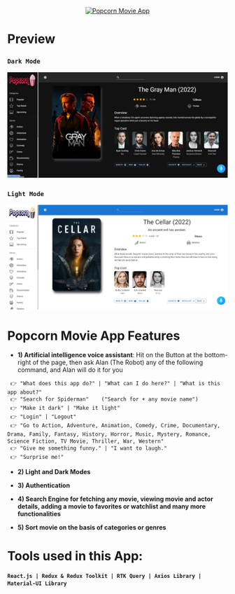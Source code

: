 <p align="center">
    <a href="https://popcorn-movie-app-plum.vercel.app/" target="_blank">
      <img src="https://www.a2solutions.ae/wp-content/uploads/2016/12/live-demo.png" alt="Popcorn Movie App" height="72">
    </a>
  </p>

# Preview
### `Dark Mode`
![App Screenshot](src/assets/images/Popcorn2.jpg)
### `Light Mode`
![App Screenshot](src/assets/images/Popcorn1.jpg)

# Popcorn Movie App Features
- **1) Artificial intelligence voice assistant**: Hit on the Button at the bottom-right of the page, then ask Alan (The Robot) any of the following command, and Alan will do it for you
```
 👉 "What does this app do?" | "What can I do here?" | "What is this app about?"
 👉 "Search for Spiderman"    ("Search for + any movie name")
 👉 "Make it dark" | "Make it light"
 👉 "Login" | "Logout"
 👉 "Go to Action, Adventure, Animation, Comedy, Crime, Documentary, Drama, Family, Fantasy, History, Horror, Music, Mystery, Romance, Science Fiction, TV Movie, Thriller, War, Western"
 👉 "Give me something funny." | "I want to laugh."
 👉 "Surprise me!"
```

-  **2) Light and Dark Modes**

-  **3) Authentication**

-  **4) Search Engine for fetching any movie, viewing movie and actor details, adding a movie to favorites or watchlist and many more functionalities**

-  **5) Sort movie on the basis of categories or genres**

# Tools used in this App:
#### `React.js | Redux & Redux Toolkit | RTK Query | Axios Library | Material-UI Library`